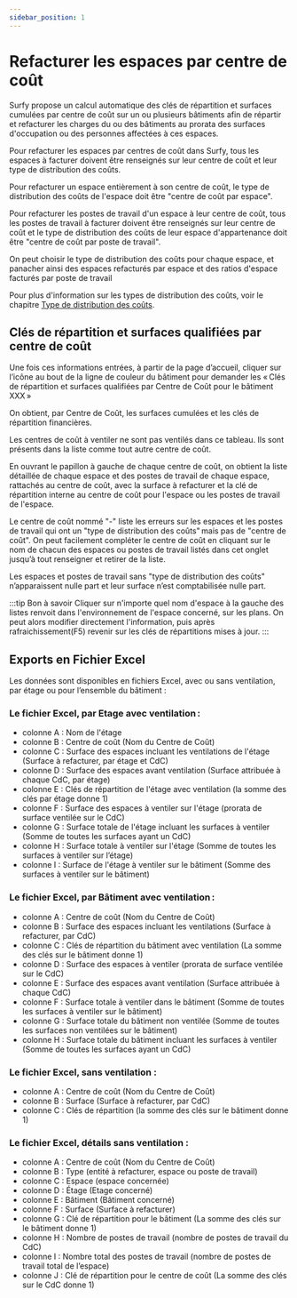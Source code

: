 ```yaml
---
sidebar_position: 1
---
```


# Refacturer les espaces par centre de coût

Surfy propose un calcul automatique des clés de répartition et surfaces cumulées par centre de coût sur un ou plusieurs bâtiments afin de répartir et refacturer les charges du ou des bâtiments au prorata des surfaces d'occupation ou des personnes affectées à ces espaces.


Pour refacturer les espaces par centres de coût dans Surfy, tous les espaces à facturer doivent être renseignés sur leur centre de coût et leur type de distribution des coûts.

Pour refacturer un espace entièrement à son centre de coût, le type de distribution des coûts de l'espace doit être "centre de coût par espace".

Pour refacturer les postes de travail d'un espace à leur centre de coût, tous les postes de travail à facturer doivent être renseignés sur leur centre de coût et le type de distribution des coûts de leur espace d'appartenance doit être "centre de coût par poste de travail".


On peut choisir le type de distribution des coûts pour chaque espace, et panacher ainsi des espaces refacturés par espace et des ratios d'espace facturés par poste de travail

Pour plus d'information sur les types de distribution des coûts, voir le chapitre [Type de distribution des coûts](https://help.surfy.pro/docs/costcenter/create#type-de-distribution-des-co%C3%BBts).

## Clés de répartition et surfaces qualifiées par centre de coût

Une fois ces informations entrées, à partir de la page d’accueil, cliquer sur l’icône au bout de la ligne de couleur du bâtiment pour demander les « Clés de répartition et surfaces qualifiées par Centre de Coût pour le bâtiment XXX » 

On obtient, par Centre de Coût, les surfaces cumulées et les clés de répartition financières. 

Les centres de coût à ventiler ne sont pas ventilés dans ce tableau. Ils sont présents dans la liste comme tout autre centre de coût. 

En ouvrant le papillon à gauche de chaque centre de coût, on obtient la liste détaillée de chaque espace et des postes de travail de chaque espace, rattachés au centre de coût, avec la surface à refacturer et la clé de répartition interne au centre de coût pour l'espace ou les postes de travail de l'espace. 

Le centre de coût nommé "-" liste les erreurs sur les espaces et les postes de travail qui ont un "type de distribution des coûts" mais pas de "centre de coût". On peut facilement compléter le centre de coût en cliquant sur le nom de chacun des espaces ou postes de travail listés dans cet onglet jusqu’à tout renseigner et retirer de la liste. 

Les espaces et postes de travail sans "type de distribution des coûts" n’apparaissent nulle part et leur surface n’est comptabilisée nulle part. 

 :::tip Bon à savoir
 Cliquer sur n'importe quel nom d'espace à la gauche des listes renvoit dans l'environnement de l'espace concerné, sur les plans. On peut alors modifier directement l'information, puis après rafraichissement(F5) revenir sur les clés de répartitions mises à jour.
 :::


## Exports en Fichier Excel 

Les données sont disponibles en fichiers Excel, avec ou sans ventilation, par étage ou pour l’ensemble du bâtiment :


### Le fichier Excel, par Etage avec ventilation : 

-   colonne A : Nom de l'étage  
-   colonne B : Centre de coût (Nom du Centre de Coût)
-   colonne C : Surface des espaces incluant les ventilations de l'étage (Surface à refacturer, par étage et CdC)
-   colonne D : Surface des espaces avant ventilation (Surface attribuée à chaque CdC, par étage)
-   colonne E : Clés de répartition de l'étage avec ventilation (la somme des clés par étage donne 1)
-   colonne F : Surface des espaces à ventiler sur l'étage (prorata de surface ventilée sur le CdC)
-   colonne G : Surface totale de l'étage incluant les surfaces à ventiler (Somme de toutes les surfaces ayant un CdC)
-   colonne H : Surface totale à ventiler sur l'étage (Somme de toutes les surfaces à ventiler sur l’étage)
-   colonne I : Surface de l'étage à ventiler sur le bâtiment (Somme des surfaces à ventiler sur le bâtiment)


 ### Le fichier Excel, par Bâtiment avec ventilation :  

-   colonne A : Centre de coût (Nom du Centre de Coût) 
-   colonne B : Surface des espaces incluant les ventilations (Surface à refacturer, par CdC) 
-   colonne C : Clés de répartition du bâtiment avec ventilation (La somme des clés sur le bâtiment donne 1) 
-   colonne D : Surface des espaces à ventiler (prorata de surface ventilée sur le CdC) 
-   colonne E : Surface des espaces avant ventilation (Surface attribuée à chaque CdC) 
-   colonne F : Surface totale à ventiler dans le bâtiment (Somme de toutes les surfaces à ventiler sur le bâtiment) 
-   colonne G : Surface totale du bâtiment non ventilée (Somme de toutes les surfaces non ventilées sur le bâtiment) 
-   colonne H : Surface totale du bâtiment incluant les surfaces à ventiler (Somme de toutes les surfaces ayant un CdC) 


### Le fichier Excel, sans ventilation : 

-   colonne A : Centre de coût (Nom du Centre de Coût) 
-   colonne B : Surface (Surface à refacturer, par CdC) 
-   colonne C : Clés de répartition (la somme des clés sur le bâtiment donne 1) 


### Le fichier Excel, détails sans ventilation : 

-   colonne A : Centre de coût (Nom du Centre de Coût) 
-   colonne B : Type (entité à refacturer, espace ou poste de travail) 
-   colonne C : Espace (espace concernée) 
-   colonne D : Étage (Etage concerné) 
-   colonne E : Bâtiment (Bâtiment concerné) 
-   colonne F : Surface (Surface à refacturer) 
-   colonne G : Clé de répartition pour le bâtiment (La somme des clés sur le bâtiment donne 1) 
-   colonne H : Nombre de postes de travail (nombre de postes de travail du CdC) 
-   colonne I : Nombre total des postes de travail (nombre de postes de travail total de l’espace) 
-   colonne J : Clé de répartition pour le centre de coût (La somme des clés sur le CdC donne 1) 

